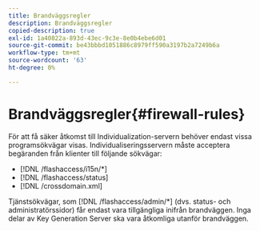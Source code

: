 ```yaml
---
title: Brandväggsregler
description: Brandväggsregler
copied-description: true
exl-id: 1a40822a-893d-43ec-9c3e-8e0b4ebe6d01
source-git-commit: be43bbbd1051886c8979ff590a3197b2a7249b6a
workflow-type: tm+mt
source-wordcount: '63'
ht-degree: 0%

---
```


# Brandväggsregler{#firewall-rules}

För att få säker åtkomst till Individualization-servern behöver endast vissa programsökvägar visas. Individualiseringsservern måste acceptera begäranden från klienter till följande sökvägar:

* [!DNL /flashaccess/i15n/*]
* [!DNL /flashaccess/status]
* [!DNL /crossdomain.xml]

Tjänstsökvägar, som [!DNL /flashaccess/admin/*] (dvs. status- och administratörssidor) får endast vara tillgängliga inifrån brandväggen. Inga delar av Key Generation Server ska vara åtkomliga utanför brandväggen.
